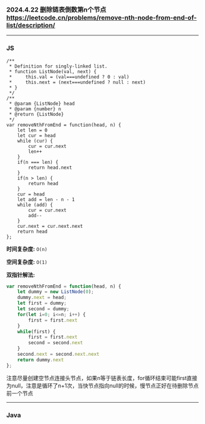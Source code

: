 ### 2024.4.22 删除链表倒数第n个节点  https://leetcode.cn/problems/remove-nth-node-from-end-of-list/description/

---

### JS

```JS
/**
 * Definition for singly-linked list.
 * function ListNode(val, next) {
 *     this.val = (val===undefined ? 0 : val)
 *     this.next = (next===undefined ? null : next)
 * }
 */
/**
 * @param {ListNode} head
 * @param {number} n
 * @return {ListNode}
 */
var removeNthFromEnd = function(head, n) {
    let len = 0
    let cur = head
    while (cur) {
        cur = cur.next
        len++
    }
    if(n === len) {
        return head.next
    }
    if(n > len) {
        return head
    }
    cur = head
    let add = len - n - 1
    while (add) {
        cur = cur.next
        add--
    }
    cur.next = cur.next.next
    return head
};
```


**时间复杂度:** `O(n)`

**空间复杂度:** `O(1)`

**双指针解法:**

```js
var removeNthFromEnd = function(head, n) {
    let dummy = new ListNode(0);
    dummy.next = head;
    let first = dummy;
    let second = dummy;
    for(let i=0; i<=n; i++) {
        first = first.next
    }
    while(first) {
        first = first.next
        second = second.next
    }
    second.next = second.next.next
    return dummy.next
};
```

注意尽量创建空节点连接头节点，如果n等于链表长度，for循环结束可能first直接为null，注意是循环了n+1次，当快节点指向null的时候，慢节点正好在待删除节点前一个节点

---

### Java
